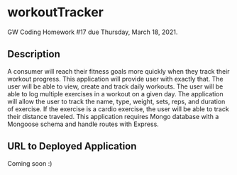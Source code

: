 # workoutTracker
GW Coding Homework #17 due Thursday, March 18, 2021.

## Description
A consumer will reach their fitness goals more quickly when they track their workout progress. This application will provide user with exactly that. The user will be able to view, create and track daily workouts. The user will be able to log multiple exercises in a workout on a given day. The application will allow the user to track the name, type, weight, sets, reps, and duration of exercise. If the exercise is a cardio exercise, the user will be able to track their distance traveled. This application requires Mongo database with a Mongoose schema and handle routes with Express.

## URL to Deployed Application
Coming soon :) 
